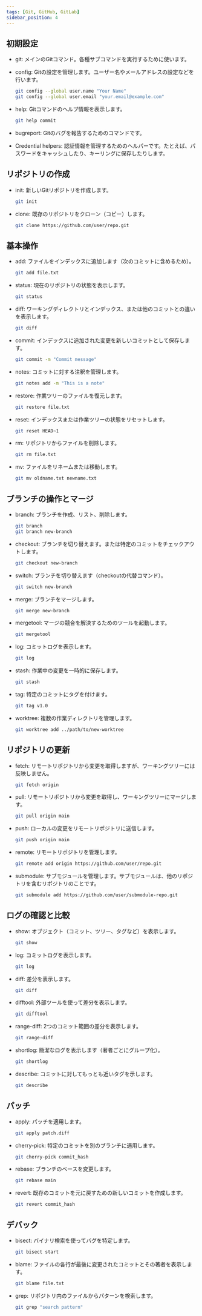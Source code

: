 ```yaml
---
tags: [Git, GitHub, GitLab]
sidebar_position: 4
---
```


## 初期設定
- git: メインのGitコマンド。各種サブコマンドを実行するために使います。
- config: Gitの設定を管理します。ユーザー名やメールアドレスの設定などを行います。
  ```sh
  git config --global user.name "Your Name"
  git config --global user.email "your.email@example.com"
  ```

- help: Gitコマンドのヘルプ情報を表示します。
  ```sh
  git help commit
  ```
- bugreport: Gitのバグを報告するためのコマンドです。
- Credential helpers: 認証情報を管理するためのヘルパーです。たとえば、パスワードをキャッシュしたり、キーリングに保存したりします。

## リポジトリの作成
- init: 新しいGitリポジトリを作成します。
  ```sh
  git init
  ```
- clone: 既存のリポジトリをクローン（コピー）します。
  ```sh
  git clone https://github.com/user/repo.git
  ```

## 基本操作
- add: ファイルをインデックスに追加します（次のコミットに含めるため）。
  ```sh
  git add file.txt
  ```
- status: 現在のリポジトリの状態を表示します。
  ```sh
  git status
  ```
- diff: ワーキングディレクトリとインデックス、または他のコミットとの違いを表示します。
  ```sh
  git diff
  ```
- commit: インデックスに追加された変更を新しいコミットとして保存します。
  ```sh
  git commit -m "Commit message"
  ```
- notes: コミットに対する注釈を管理します。
  ```sh
  git notes add -m "This is a note"
  ```
- restore: 作業ツリーのファイルを復元します。
  ```sh
  git restore file.txt
  ```
- reset: インデックスまたは作業ツリーの状態をリセットします。
  ```sh
  git reset HEAD~1
  ```
- rm: リポジトリからファイルを削除します。
  ```sh
  git rm file.txt
  ```
- mv: ファイルをリネームまたは移動します。
  ```sh
  git mv oldname.txt newname.txt
  ```

## ブランチの操作とマージ
- branch: ブランチを作成、リスト、削除します。
  ```sh
  git branch
  git branch new-branch
  ```
- checkout: ブランチを切り替えます。または特定のコミットをチェックアウトします。
  ```sh
  git checkout new-branch
  ```
- switch: ブランチを切り替えます（checkoutの代替コマンド）。
  ```sh
  git switch new-branch
  ```
- merge: ブランチをマージします。
  ```sh
  git merge new-branch
  ```
- mergetool: マージの競合を解決するためのツールを起動します。
  ```sh
  git mergetool
  ```
- log: コミットログを表示します。
  ```sh
  git log
  ```
- stash: 作業中の変更を一時的に保存します。
  ```sh
  git stash
  ```
- tag: 特定のコミットにタグを付けます。
  ```sh
  git tag v1.0
  ```
- worktree: 複数の作業ディレクトリを管理します。
  ```sh
  git worktree add ../path/to/new-worktree
  ```

## リポジトリの更新
- fetch: リモートリポジトリから変更を取得しますが、ワーキングツリーには反映しません。
  ```sh
  git fetch origin
  ```
- pull: リモートリポジトリから変更を取得し、ワーキングツリーにマージします。
  ```sh
  git pull origin main
  ```
- push: ローカルの変更をリモートリポジトリに送信します。
  ```sh
  git push origin main
  ```
- remote: リモートリポジトリを管理します。
  ```sh
  git remote add origin https://github.com/user/repo.git
  ```
- submodule: サブモジュールを管理します。サブモジュールは、他のリポジトリを含むリポジトリのことです。
  ```sh
  git submodule add https://github.com/user/submodule-repo.git
  ```

## ログの確認と比較
- show: オブジェクト（コミット、ツリー、タグなど）を表示します。
  ```sh
  git show
  ```

- log: コミットログを表示します。
  ```sh
  git log
  ```
- diff: 差分を表示します。
  ```sh
  git diff
  ```

- difftool: 外部ツールを使って差分を表示します。
  ```sh
  git difftool
  ```

- range-diff: 2つのコミット範囲の差分を表示します。
  ```sh
  git range-diff
  ```

- shortlog: 簡潔なログを表示します（著者ごとにグループ化）。
  ```sh
  git shortlog
  ```

- describe: コミットに対してもっとも近いタグを示します。
  ```sh
  git describe
  ```

## パッチ
- apply: パッチを適用します。
  ```sh
  git apply patch.diff
  ```

- cherry-pick: 特定のコミットを別のブランチに適用します。
  ```sh
  git cherry-pick commit_hash
  ```

- rebase: ブランチのベースを変更します。
  ```sh
  git rebase main
  ```

- revert: 既存のコミットを元に戻すための新しいコミットを作成します。
  ```sh
  git revert commit_hash
  ```

## デバック
- bisect: バイナリ検索を使ってバグを特定します。
  ```sh
  git bisect start
  ```

- blame: ファイルの各行が最後に変更されたコミットとその著者を表示します。
  ```sh
  git blame file.txt
  ```

- grep: リポジトリ内のファイルからパターンを検索します。
  ```sh
  git grep "search pattern"
  ```

